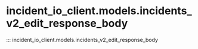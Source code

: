 # incident_io_client.models.incidents_v2_edit_response_body

::: incident_io_client.models.incidents_v2_edit_response_body